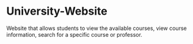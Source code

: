 # University-Website
Website that allows students to view the available courses, view course information, search for a specific course or professor.

